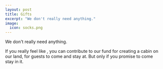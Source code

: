 ```yaml
---
layout: post
title: Gifts
excerpt: "We don't really need anything."
image:
  icon: socks.png
---
```

We don't really need anything.

If you really feel like , you can contribute to our fund for creating a cabin on our land, for guests to come and stay at.  But only if you promise to come stay in it.
